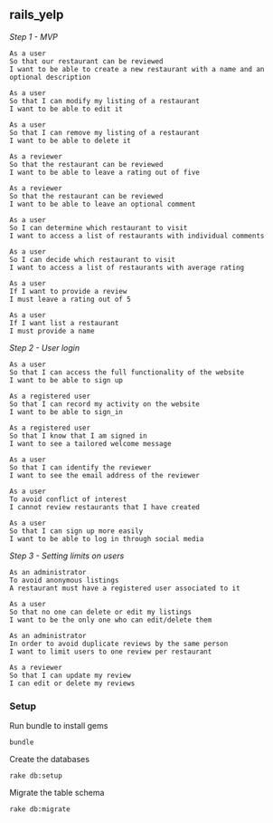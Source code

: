 ## rails_yelp

*Step 1 - MVP*
```
As a user
So that our restaurant can be reviewed
I want to be able to create a new restaurant with a name and an optional description
```

```
As a user
So that I can modify my listing of a restaurant
I want to be able to edit it
```

```
As a user
So that I can remove my listing of a restaurant
I want to be able to delete it
```

```
As a reviewer
So that the restaurant can be reviewed
I want to be able to leave a rating out of five
```

```
As a reviewer
So that the restaurant can be reviewed
I want to be able to leave an optional comment
```

```
As a user
So I can determine which restaurant to visit
I want to access a list of restaurants with individual comments
```

```
As a user
So I can decide which restaurant to visit
I want to access a list of restaurants with average rating
```

```
As a user
If I want to provide a review
I must leave a rating out of 5
```

```
As a user
If I want list a restaurant
I must provide a name
```

*Step 2 - User login*

```
As a user
So that I can access the full functionality of the website
I want to be able to sign up
```

```
As a registered user
So that I can record my activity on the website
I want to be able to sign_in
```

```
As a registered user
So that I know that I am signed in
I want to see a tailored welcome message
```

```
As a user
So that I can identify the reviewer
I want to see the email address of the reviewer
```

```
As a user
To avoid conflict of interest
I cannot review restaurants that I have created
```

```
As a user
So that I can sign up more easily
I want to be able to log in through social media
```

*Step 3 - Setting limits on users*

```
As an administrator
To avoid anonymous listings
A restaurant must have a registered user associated to it
```

```
As a user
So that no one can delete or edit my listings
I want to be the only one who can edit/delete them
```

```
As an administrator
In order to avoid duplicate reviews by the same person
I want to limit users to one review per restaurant
```

```
As a reviewer
So that I can update my review
I can edit or delete my reviews
```

### Setup

Run bundle to install gems

`bundle`

Create the databases

`rake db:setup`

Migrate the table schema

`rake db:migrate`

